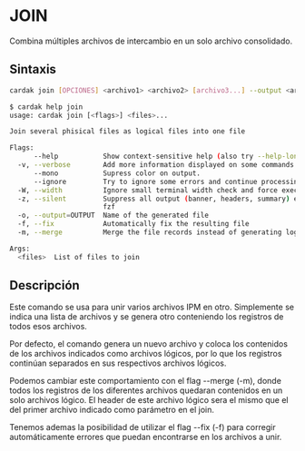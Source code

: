 # JOIN

Combina múltiples archivos de intercambio en un solo archivo consolidado.

## Sintaxis

```bash
cardak join [OPCIONES] <archivo1> <archivo2> [archivo3...] --output <archivo_salida>
```
```bash
$ cardak help join
usage: cardak join [<flags>] <files>...

Join several phisical files as logical files into one file

Flags:
      --help           Show context-sensitive help (also try --help-long and --help-man).
  -v, --verbose        Add more information displayed on some commands.
      --mono           Supress color on output.
      --ignore         Try to ignore some errors and continue processing the file
  -W, --width          Ignore small terminal width check and force execution
  -z, --silent         Suppress all output (banner, headers, summary) except the results. Specially useful for DESCRIBE command piped to a search utility like
                       fzf
  -o, --output=OUTPUT  Name of the generated file
  -f, --fix            Automatically fix the resulting file
  -m, --merge          Merge the file records instead of generating logical files

Args:
  <files>  List of files to join
```
<!-- ![Ejemplo de uso del comando JOIN](/img/join-1.png) -->

## Descripción

Este comando se usa para unir varios archivos IPM en otro. Simplemente se indica una lista de archivos y se genera otro conteniendo los registros de todos esos archivos.

Por defecto, el comando genera un nuevo archivo y coloca los contenidos de los archivos indicados como archivos lógicos, por lo que los registros continúan separados en sus respectivos archivos lógicos.

Podemos cambiar este comportamiento con el flag --merge (-m), donde todos los registros de los diferentes archivos quedaran contenidos en un solo archivos lógico. El header de este archivo lógico sera el mismo que el del primer archivo indicado como parámetro en el join.

Tenemos ademas la posibilidad de utilizar el flag --fix (-f) para corregir automáticamente errores que puedan encontrarse en los archivos a unir.